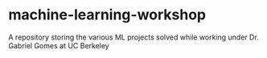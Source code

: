# machine-learning-workshop
A repository storing the various ML projects solved while working under Dr. Gabriel Gomes at UC Berkeley
